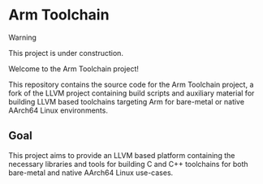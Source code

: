 # Arm Toolchain

> [!WARNING]
> This project is under construction.

Welcome to the Arm Toolchain project!

This repository contains the source code for the Arm Toolchain
project, a fork of the LLVM project containing build scripts and
auxiliary material for building LLVM based toolchains targeting
Arm for bare-metal or native AArch64 Linux environments. 

## Goal

This project aims to provide an LLVM based platform containing
the necessary libraries and tools for building C and C++ toolchains
for both bare-metal and native AArch64 Linux use-cases.
